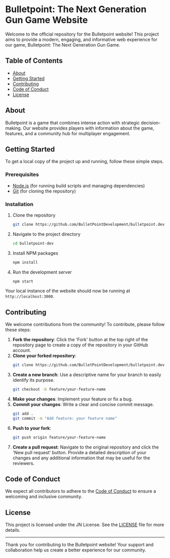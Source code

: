 
# Bulletpoint: The Next Generation Gun Game Website

Welcome to the official repository for the Bulletpoint website! This project aims to provide a modern, engaging, and informative web experience for our game, Bulletpoint: The Next Generation Gun Game.

## Table of Contents

- [About](#about)
- [Getting Started](#getting-started)
- [Contributing](#contributing)
- [Code of Conduct](#code-of-conduct)
- [License](#license)

## About

Bulletpoint is a game that combines intense action with strategic decision-making. Our website provides players with information about the game, features, and a community hub for multiplayer engagement.

## Getting Started

To get a local copy of the project up and running, follow these simple steps.

### Prerequisites

- [Node.js](https://nodejs.org/en/) (for running build scripts and managing dependencies)
- [Git](https://git-scm.com/) (for cloning the repository)

### Installation

1. Clone the repository
   ```sh
   git clone https://github.com/BulletPointDevelopment/bulletpoint.dev
   ```
2. Navigate to the project directory
   ```sh
   cd bulletpoint-dev
   ```
3. Install NPM packages
   ```sh
   npm install
   ```
4. Run the development server
   ```sh
   npm start
   ```

Your local instance of the website should now be running at `http://localhost:3000`.

## Contributing

We welcome contributions from the community! To contribute, please follow these steps:

1. **Fork the repository**: Click the 'Fork' button at the top right of the repository page to create a copy of the repository in your GitHub account.
2. **Clone your forked repository**:
   ```sh
   git clone https://github.com/BulletPointDevelopment/bulletpoint.dev
   ```
3. **Create a new branch**: Use a descriptive name for your branch to easily identify its purpose.
   ```sh
   git checkout -b feature/your-feature-name
   ```
4. **Make your changes**: Implement your feature or fix a bug.
5. **Commit your changes**: Write a clear and concise commit message.
   ```sh
   git add .
   git commit -m "Add feature: your feature name"
   ```
6. **Push to your fork**:
   ```sh
   git push origin feature/your-feature-name
   ```
7. **Create a pull request**: Navigate to the original repository and click the 'New pull request' button. Provide a detailed description of your changes and any additional information that may be useful for the reviewers.

## Code of Conduct

We expect all contributors to adhere to the [Code of Conduct](CODE_OF_CONDUCT.md) to ensure a welcoming and inclusive community.

## License

This project is licensed under the JN License. See the [LICENSE](LICENSE) file for more details.

---

Thank you for contributing to the Bulletpoint website! Your support and collaboration help us create a better experience for our community.
```

